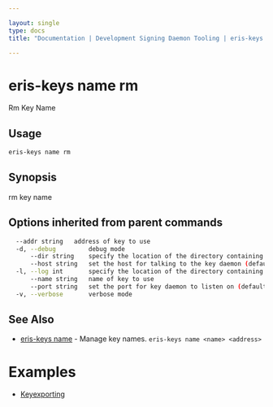 ```yaml
---

layout: single
type: docs
title: "Documentation | Development Signing Daemon Tooling | eris-keys name rm"

---
```


# eris-keys name rm

Rm Key Name

## Usage

```bash
eris-keys name rm
```

## Synopsis

rm key name




## Options inherited from parent commands

```bash
  --addr string   address of key to use
  -d, --debug         debug mode
      --dir string    specify the location of the directory containing key files (default "/home/coda/.eris/keys")
      --host string   set the host for talking to the key daemon (default "localhost")
  -l, --log int       specify the location of the directory containing key files
      --name string   name of key to use
      --port string   set the port for key daemon to listen on (default "4767")
  -v, --verbose       verbose mode
```



## See Also

* [eris-keys name](/docs/documentation/keys/0.12.0-rc3/eris-keys_name/) - Manage key names. `eris-keys name <name> <address>`




# Examples

* [Keyexporting](/docs/documentation/keys/0.12.0-rc3/examples/keyexporting/)



